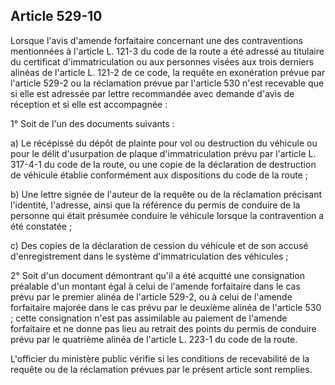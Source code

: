 Article 529-10
----
Lorsque l'avis d'amende forfaitaire concernant une des contraventions
mentionnées à l'article L. 121-3 du code de la route a été adressé au titulaire
du certificat d'immatriculation ou aux personnes visées aux trois derniers
alinéas de l'article L. 121-2 de ce code, la requête en exonération prévue par
l'article 529-2 ou la réclamation prévue par l'article 530 n'est recevable que
si elle est adressée par lettre recommandée avec demande d'avis de réception et
si elle est accompagnée :

1° Soit de l'un des documents suivants :

a) Le récépissé du dépôt de plainte pour vol ou destruction du véhicule ou pour
le délit d'usurpation de plaque d'immatriculation prévu par l'article L. 317-4-1
du code de la route, ou une copie de la déclaration de destruction de véhicule
établie conformément aux dispositions du code de la route ;

b) Une lettre signée de l'auteur de la requête ou de la réclamation précisant
l'identité, l'adresse, ainsi que la référence du permis de conduire de la
personne qui était présumée conduire le véhicule lorsque la contravention a été
constatée ;

c) Des copies de la déclaration de cession du véhicule et de son accusé
d'enregistrement dans le système d'immatriculation des véhicules ;

2° Soit d'un document démontrant qu'il a été acquitté une consignation préalable
d'un montant égal à celui de l'amende forfaitaire dans le cas prévu par le
premier alinéa de l'article 529-2, ou à celui de l'amende forfaitaire majorée
dans le cas prévu par le deuxième alinéa de l'article 530 ; cette consignation
n'est pas assimilable au paiement de l'amende forfaitaire et ne donne pas lieu
au retrait des points du permis de conduire prévu par le quatrième alinéa de
l'article L. 223-1 du code de la route.

L'officier du ministère public vérifie si les conditions de recevabilité de la
requête ou de la réclamation prévues par le présent article sont remplies.
